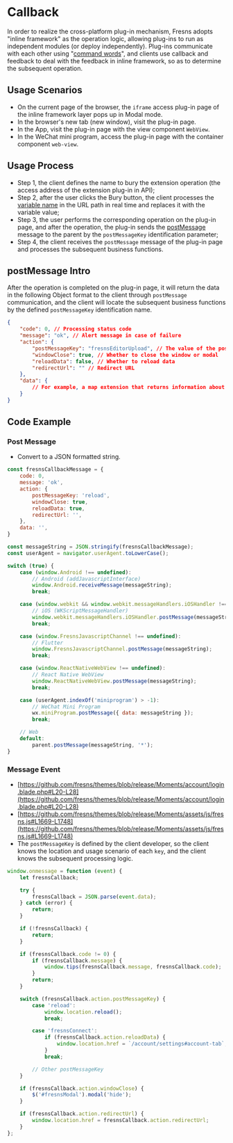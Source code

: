 # Callback

In order to realize the cross-platform plug-in mechanism, Fresns adopts "inline framework" as the operation logic, allowing plug-ins to run as independent modules (or deploy independently). Plug-ins communicate with each other using "[command words](../../supports/cmd-word/basic.md)", and clients use callback and feedback to deal with the feedback in inline framework, so as to determine the subsequent operation.

## Usage Scenarios

- On the current page of the browser, the `iframe` access plug-in page of the inline framework layer pops up in Modal mode.
- In the browser's new tab (new window), visit the plug-in page.
- In the App, visit the plug-in page with the view component `WebView`.
- In the WeChat mini program, access the plug-in page with the container component `web-view`.

## Usage Process

- Step 1, the client defines the name to bury the extension operation (the access address of the extension plug-in in API);
- Step 2, after the user clicks the Bury button, the client processes the [variable name](variables.md) in the URL path in real time and replaces it with the variable value;
- Step 3, the user performs the corresponding operation on the plug-in page, and after the operation, the plug-in sends the [postMessage](https://developer.mozilla.org/zh-CN/docs/Web/API/Window/postMessage) message to the parent by the `postMessageKey` identification parameter;
- Step 4, the client receives the `postMessage` message of the plug-in page and processes the subsequent business functions.

## postMessage Intro

After the operation is completed on the plug-in page, it will return the data in the following Object format to the client through `postMessage` communication, and the client will locate the subsequent business functions by the defined `postMessageKey` identification name.

```json
{
    "code": 0, // Processing status code
    "message": "ok", // Alert message in case of failure
    "action": {
        "postMessageKey": "fresnsEditorUpload", // The value of the postMessageKey variable in the path
        "windowClose": true, // Whether to close the window or modal
        "reloadData": false, // Whether to reload data
        "redirectUrl": "" // Redirect URL
    },
    "data": {
        // For example, a map extension that returns information about the user's selected location
    }
}
```

## Code Example

### Post Message

- Convert to a JSON formatted string.

```js
const fresnsCallbackMessage = {
    code: 0,
    message: 'ok',
    action: {
        postMessageKey: 'reload',
        windowClose: true,
        reloadData: true,
        redirectUrl: '',
    },
    data: '',
}

const messageString = JSON.stringify(fresnsCallbackMessage);
const userAgent = navigator.userAgent.toLowerCase();

switch (true) {
    case (window.Android !== undefined):
        // Android (addJavascriptInterface)
        window.Android.receiveMessage(messageString);
        break;

    case (window.webkit && window.webkit.messageHandlers.iOSHandler !== undefined):
        // iOS (WKScriptMessageHandler)
        window.webkit.messageHandlers.iOSHandler.postMessage(messageString);
        break;

    case (window.FresnsJavascriptChannel !== undefined):
        // Flutter
        window.FresnsJavascriptChannel.postMessage(messageString);
        break;

    case (window.ReactNativeWebView !== undefined):
        // React Native WebView
        window.ReactNativeWebView.postMessage(messageString);
        break;

    case (userAgent.indexOf('miniprogram') > -1):
        // WeChat Mini Program
        wx.miniProgram.postMessage({ data: messageString });
        break;

    // Web
    default:
        parent.postMessage(messageString, '*');
}
```

### Message Event

- [https://github.com/fresns/themes/blob/release/Moments/account/login.blade.php#L20-L28](https://github.com/fresns/themes/blob/release/Moments/account/login.blade.php#L20-L28)
- [https://github.com/fresns/themes/blob/release/Moments/assets/js/fresns.js#L1669-L1748](https://github.com/fresns/themes/blob/release/Moments/assets/js/fresns.js#L1669-L1748)
- The `postMessageKey` is defined by the client developer, so the client knows the location and usage scenario of each `key`, and the client knows the subsequent processing logic.

```js
window.onmessage = function (event) {
    let fresnsCallback;

    try {
        fresnsCallback = JSON.parse(event.data);
    } catch (error) {
        return;
    }

    if (!fresnsCallback) {
        return;
    }

    if (fresnsCallback.code != 0) {
        if (fresnsCallback.message) {
            window.tips(fresnsCallback.message, fresnsCallback.code);
        }
        return;
    }

    switch (fresnsCallback.action.postMessageKey) {
        case 'reload':
            window.location.reload();
            break;

        case 'fresnsConnect':
            if (fresnsCallback.action.reloadData) {
                window.location.href = `/account/settings#account-tab`;
            }
            break;

        // Other postMessageKey
    }

    if (fresnsCallback.action.windowClose) {
        $('#fresnsModal').modal('hide');
    }

    if (fresnsCallback.action.redirectUrl) {
        window.location.href = fresnsCallback.action.redirectUrl;
    }
};
```

